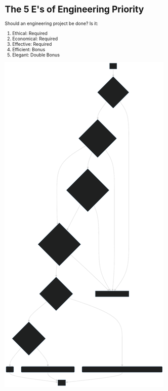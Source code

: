 # The 5 E's of Engineering Priority

Should an engineering project be done? Is it:

1. Ethical: Required
2. Economical: Required
3. Effective: Required
4. Efficient: Bonus
5. Elegant: Double Bonus

![flowchart](/assets/five-es-of-engineering-priority-flowchart.svg)